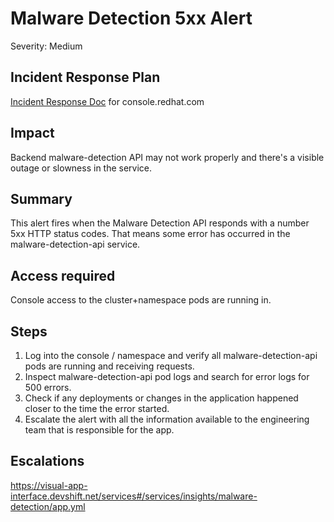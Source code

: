 # Malware Detection 5xx Alert
Severity: Medium

## Incident Response Plan
 [Incident Response Doc](https://docs.google.com/document/d/1AyEQnL4B11w7zXwum8Boty2IipMIxoFw1ri1UZB6xJE) for console.redhat.com

## Impact
Backend malware-detection API may not work properly and there's a visible outage or slowness in the service.

## Summary
This alert fires when the Malware Detection API responds with a number 5xx HTTP status codes. That means some error has occurred in the malware-detection-api service.

## Access required
Console access to the cluster+namespace pods are running in.

## Steps
1. Log into the console / namespace and verify all malware-detection-api pods are running and receiving requests.
2. Inspect malware-detection-api pod logs and search for error logs for 500 errors.
3. Check if any deployments or changes in the application happened closer to the time the error started.
4. Escalate the alert with all the information available to the engineering team that is responsible for the app.

## Escalations
https://visual-app-interface.devshift.net/services#/services/insights/malware-detection/app.yml
